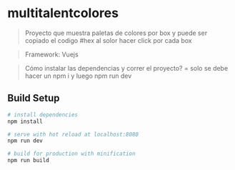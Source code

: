 # multitalentcolores

>Proyecto que muestra  paletas de colores por box y puede ser copiado el codigo #hex al solor hacer click por cada box

>Framework: Vuejs

>Cómo instalar las dependencias y correr el proyecto? = solo se debe hacer un npm i y luego npm run dev

## Build Setup

``` bash
# install dependencies
npm install

# serve with hot reload at localhost:8080
npm run dev

# build for production with minification
npm run build
```
